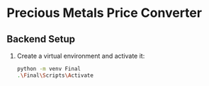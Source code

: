 # Precious Metals Price Converter

## Backend Setup

1. Create a virtual environment and activate it:
   ```sh
   python -m venv Final
   .\Final\Scripts\Activate
